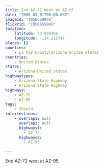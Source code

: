 ```yaml
---
title: End AZ-72 West at AZ-95
date: "2006-03-01T00:00:00Z"
imageid: "1956659945"
flickrid: "1956659945"
location:
    latitude: 33.994466
    longitude: -114.215747
places: []
counties:
    - La Paz County|Arizona|United States
countries:
    - United States
states:
    - Arizona|United States
highwaytypes:
    - Arizona State Highway
    - Arizona State Highway
highways:
    - AZ-72
    - AZ-95
tags:
    - Shield
intersections:
    - overlap1: null
      overlap2: null
      highways1:
        - AZ-72
      highways2:
        - AZ-95

---
```

End AZ-72 west at AZ-95.
